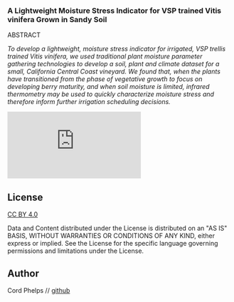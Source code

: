 ---
---




### A Lightweight Moisture Stress Indicator for VSP trained Vitis vinifera Grown in Sandy Soil 


ABSTRACT 

*To develop a lightweight, moisture stress indicator for irrigated, VSP trellis trained Vitis vinifera, we used traditional plant moisture parameter gathering technologies to develop a soil, plant and climate dataset for a small, California Central Coast vineyard.  We found that, when the plants have transitioned from the phase of vegetative growth to focus on developing berry maturity, and when soil moisture is limited, infrared thermometry may be used to quickly characterize moisture stress and therefore inform further irrigation scheduling decisions.*  


[![screen shot](https://raw.githubusercontent.com/cordphelps/fourAcreVineyard/master/images/HCI-May-3-2016.pdf)]()




## License
[CC BY 4.0](https://creativecommons.org/licenses/by/4.0/)

Data and Content distributed under the License is distributed on an "AS IS" BASIS, WITHOUT WARRANTIES OR CONDITIONS OF ANY KIND, either express or implied. See the License for the specific language governing permissions and limitations under the License.


## Author
Cord Phelps // [github](http://cordphelps.github.io)








 





